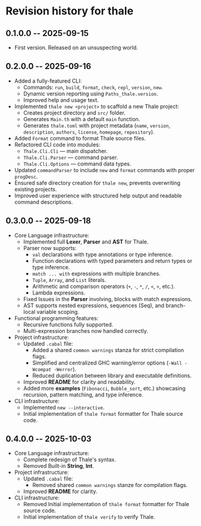 # Revision history for thale

## 0.1.0.0 -- 2025-09-15

* First version. Released on an unsuspecting world.

## 0.2.0.0 -- 2025-09-16

* Added a fully-featured CLI:
  * Commands: `run`, `build`, `format`, `check`, `repl`, `version`, `new`.
  * Dynamic version reporting using `Paths_thale.version`.
  * Improved help and usage text.
* Implemented `thale new <project>` to scaffold a new Thale project:
  * Creates project directory and `src/` folder.
  * Generates `Main.th` with a default `main` function.
  * Generates `thale.toml` with project metadata (`name`, `version`, `description`, `authors`, `license`, `homepage`, `repository`).
* Added `Format` command to format Thale source files.
* Refactored CLI code into modules:
  * `Thale.Cli.Cli` — main dispatcher.
  * `Thale.Cli.Parser` — command parser.
  * `Thale.Cli.Options` — command data types.
* Updated `commandParser` to include `new` and `format` commands with proper `progDesc`.
* Ensured safe directory creation for `thale new`, prevents overwriting existing projects.
* Improved user experience with structured help output and readable command descriptions.

## 0.3.0.0 -- 2025-09-18

* Core Language infrastructure:
  * Implemented full **Lexer**, **Parser** and **AST** for Thale.
  * Parser now supports:
    * `val` declarations with type annotations or type inference.
    * Function declarations with typed parameters and return types or type inference.
    * `match ... with` expressions with multiple branches.
    * `Tuple`, `Array`, and `List` literals.
    * Arithmetic and comparison operators (`+`, `-`, `*`, `/`, `<`, `>`, etc.).
    * Lambda expressions.
  * Fixed Issues in the **Parser** involving, blocks with match expressions.
  * AST supports nested expressions, sequences (Seq), and branch-local variable scoping.
* Functional programming features:
  * Recursive functions fully supported.
  * Multi-expression branches now handled correctly.
* Project infrastructure:
  * Updated `.cabal` file:
    * Added a shared `common warnings` stanza for strict compilation flags.
    * Simplified and centralized GHC warning/error options (`-Wall -Wcompat -Werror`).
    * Reduced duplication between library and executable definitions.
  * Improved **README** for clarity and readability.
  * Added more **examples** (`Fibonacci`, `Bubble_sort`, etc.) showcasing recursion, pattern matching, and type inference.
* CLI infrastructure:
  * Implemented `new --interactive`.
  * Initial implementation of `thale format` formatter for Thale source code.

## 0.4.0.0 -- 2025-10-03

* Core Language infrastructure:
  * Complete redesign of Thale's syntax.
  * Removed Built-in **String**, **Int**.
* Project infrastructure:
  * Updated `.cabal` file:
    * Removed shared `common warnings` stanze for compilation flags.
  * Improved **README** for clarity.
* CLI infrastructure:
  * Removed Initial implementation of `thale format` formatter for Thale source code.
  * Initial implementation of `thale verify` to verify Thale. 